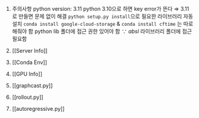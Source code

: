 1. 주의사항
   python version: 3.11
	   python 3.10으로 하면 key error가 뜬다 $\Rightarrow$ 3.11로 만들면 문제 없이 해결
   ``python setup.py install``으로 필요한 라이브러리 자동 설치
   ``conda install google-cloud-storage`` & `conda install cftime` 는 따로 해줘야 함
   python lib 폴더에 접근 권한 있어야 함 $\because$ *absl* 라이브러리 폴더에 접근 필요함
   
2. [[Server Info]]
   
3. [[Conda Env]]
   
4. [[GPU Info]]
   
5. [[graphcast.py]]
   
6. [[rollout.py]]
   
7. [[autoregressive.py]]

